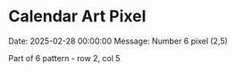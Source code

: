 # Calendar Art Pixel

Date: 2025-02-28 00:00:00
Message: Number 6 pixel (2,5)

Part of 6 pattern - row 2, col 5
